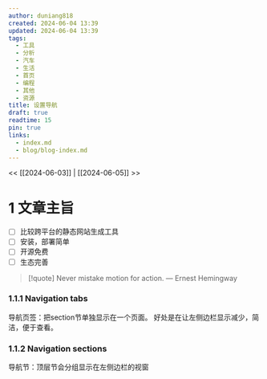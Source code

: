 ```yaml
---
author: duniang818
created: 2024-06-04 13:39
updated: 2024-06-04 13:39
tags:
  - 工具
  - 分析
  - 汽车
  - 生活
  - 首页
  - 编程
  - 其他
  - 资源
title: 设置导航
draft: true
readtime: 15
pin: true
links:
  - index.md
  - blog/blog-index.md
---
```

<< [[2024-06-03]] | [[2024-06-05]] >>

# 1 文章主旨
- [ ] 比较跨平台的静态网站生成工具
- [ ] 安装，部署简单
- [ ] 开源免费
- [ ] 生态完善

> [!quote] Never mistake motion for action.
> — Ernest Hemingway

### 1.1.1 Navigation tabs
导航页签：把section节单独显示在一个页面。
好处是在让左侧边栏显示减少，简洁，便于查看。
### 1.1.2 Navigation sections
导航节：顶层节会分组显示在左侧边栏的视窗
